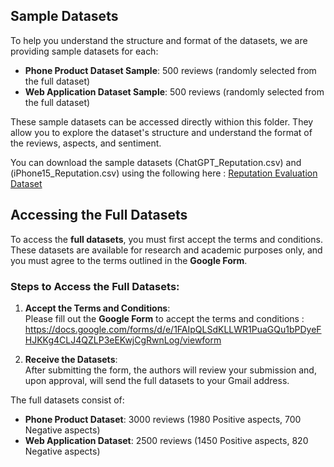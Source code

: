 
## Sample Datasets

To help you understand the structure and format of the datasets, we are providing sample datasets for each:

- **Phone Product Dataset Sample**: 500 reviews (randomly selected from the full dataset)
- **Web Application Dataset Sample**: 500 reviews (randomly selected from the full dataset)

These sample datasets can be accessed directly withion this folder. They allow you to explore the dataset's structure and understand the format of the reviews, aspects, and sentiment.

You can download the sample datasets (ChatGPT_Reputation.csv) and (iPhone15_Reputation.csv) using the following here : [Reputation Evaluation Dataset](Multilingual-Reputation-Generation-System/Reputation%20Evaluation%20Datasets/)


## Accessing the Full Datasets

To access the **full datasets**, you must first accept the terms and conditions. These datasets are available for research and academic purposes only, and you must agree to the terms outlined in the **Google Form**.

### Steps to Access the Full Datasets:

1. **Accept the Terms and Conditions**:  
   Please fill out the **Google Form** to accept the terms and conditions : https://docs.google.com/forms/d/e/1FAIpQLSdKLLWR1PuaGQu1bPDyeFHJKKg4CLJ4QZLP3eEKwjCgRwnLog/viewform

2. **Receive the Datasets**:  
   After submitting the form, the authors will review your submission and, upon approval, will send the full datasets to your Gmail address.

The full datasets consist of:
- **Phone Product Dataset**: 3000 reviews (1980 Positive aspects, 700 Negative aspects)
- **Web Application Dataset**: 2500 reviews (1450 Positive aspects, 820 Negative aspects)
